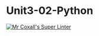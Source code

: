 # Unit3-02-Python
[![Mr Coxall's Super Linter](https://github.com/ICS3U-C-Programming-Remy-S/Unit3-02-Python/workflows/Mr%20Coxall's%20Super%20Linter/badge.svg)](https://github.com/ICS3U-C-Programming-Remy-S/Unit3-02-Python/actions/)
